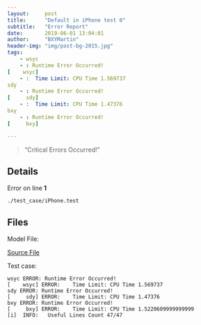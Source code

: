 ```yaml
---
layout:     post
title:      "Default in iPhone test 0"
subtitle:   "Error Report"
date:       2019-06-01 13:04:01
author:     "BXYMartin"
header-img: "img/post-bg-2015.jpg"
tags:
    - wsyc
    - : Runtime Error Occurred!
[    wsyc]
    - :	 Time Limit: CPU Time 1.569737
sdy
    - : Runtime Error Occurred!
[     sdy]
    - :	 Time Limit: CPU Time 1.47376
bxy
    - : Runtime Error Occurred!
[     bxy]

---
```


> “Critical Errors Occurred!”


## Details

Error on line **1**

```
./test_case/iPhone.test
```

## Files

Model File:

[Source File](https://github.com/BXYMartin/OO-Public/blob/master/test_mdj/iPhone.mdj)

Test case:

```
wsyc ERROR: Runtime Error Occurred!
[    wsyc] ERROR:	 Time Limit: CPU Time 1.569737
sdy ERROR: Runtime Error Occurred!
[     sdy] ERROR:	 Time Limit: CPU Time 1.47376
bxy ERROR: Runtime Error Occurred!
[     bxy] ERROR:	 Time Limit: CPU Time 1.5220609999999999
[i]  INFO:	 Useful Lines Count 47/47
```


